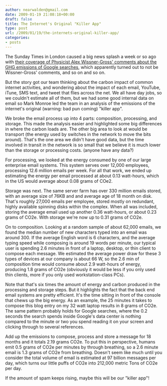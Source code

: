 ```yaml
---
author: nearwalden@gmail.com
date: 2009-01-19 21:08:18+00:00
draft: false
title: The Internet's Original "Killer App"
type: post
url: /2009/01/19/the-internets-original-killer-app/
categories:
- posts
---
```


The Sunday Times in London caused a big news splash a week or so ago with [their coverage of Physicist Alex Wissner-Gross' comments about the GHG emissions of Google searches](http://technology.timesonline.co.uk/tol/news/tech_and_web/article5489134.ece), which apparently turned out to not be Wissner-Gross' comments, and so on and so on.





But the story got our team thinking about the carbon impact of common internet activities, and wondering about the impact of each email, YouTube, iTune, SMS text, and tweet that flies across the net. We all have day jobs, so we couldn't estimate all of them, but we had some good internal data on email so Mark Monroe led the team in an analysis of the emissions of the internet's original (warning:  bad pun coming) "killer app".





We broke the email process up into 4 parts: composition, processing, and storage. This made the analysis easier and highlighted some big differences in where the carbon loads are.  The other big area to look at would be transport (the energy used by switches in the network to move the bits around).   That's the one area we didn't have good data, but the time involved in transit in the network is so small that we believe it is much lower than the storage or processing costs.  (anyone have any data?)





For processing, we looked at the energy consumed by one of our large enterprise email systems. This system serves over 12,000 employees, processing 12.6 million emails per week.  For all that work, we ended up estimating the energy per email processed at about 0.13 watt-hours, which in the US would average about 0.08 grams of COe2.









Storage was next. The same server farm has over 330 million emails stored, with an average size of 76KB and and average age of 18 month on disk. That's roughly 27,000 emails per employee, stored mostly on redundant, highly available spinning disks within the complex. When all was included, storing the average email used up another 0.36 watt-hours, or about 0.23 grams of CO2e.  With storage we're now up to 0.31 grams of CO2e.





On to composition. Looking at a random sample of about 62,000 emails, we found the median number of new characters typed into an email was around 300. If the average English word is 6 characters, and the average typing speed while composing is around 19 words per minute, our typical user is spending 2.6 minutes in front of a laptop, desktop, or thin client to compose each message. We estimated the average power draw for these 3 types of devices at our company is about 66 W, so the 2.6 min of composition time would consume about 2.9 watt-hours of energy, producing 1.8 grams of CO2e (obviously it would be less if you only used thin clients, more if you only used workstation-class PCs).





Note that that's six times the amount of energy and carbon produced in the processing and storage steps. But it highlights the fact that the back end email systems are pretty efficient. It's the time sitting in front of the console that chews up the big energy.  As an example, the 25 minutes it takes to compose this blog entry on my 32 watt laptop results in 8 grams of CO2e.  The same pattern probably holds for Google searches, where the 0.2 seconds the search spends inside Google's data center is nothing compared to the minute or two you spend reading it on your screen and clicking through to several references.





Add up the emissions to compose, process and store a message for 18 months and it totals 2.19 grams CO2e. To put this in perspective, humans emit 0.5 grams of CO2e per minutes by through breathing, so a 2.6 minute email is 1.3 grams of CO2e from breathing.  Doesn't seem like much until you consider the total volume of email is estimated at 97 billion messages per day, which turns our little puffs of CO2e into 212,000 metric Tons of CO2e per day.





If the amount of spam keeps rising, maybe this will be our "killer app"!



